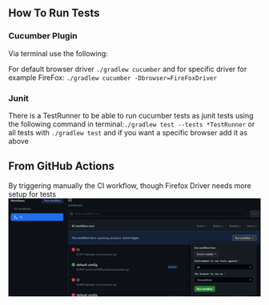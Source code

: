 ## How To Run Tests

### Cucumber Plugin
Via terminal use the following:

For default browser driver `./gradlew cucumber` and for specific driver for example FireFox: `./gradlew cucumber -Dbrowser=FireFoxDriver`

### Junit

There is a TestRunner to be able to run cucumber tests as junit tests using the following command in terminal:`./gradlew test --tests *TestRunner`
or all tests with `./gradlew test` and if you want a specific browser add it as above

## From GitHub Actions
By triggering manually the CI workflow, though Firefox Driver needs more setup for tests
![img.png](img.png)